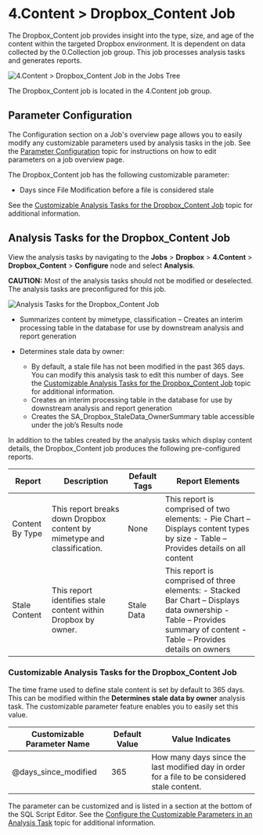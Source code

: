 # 4.Content > Dropbox_Content Job

The Dropbox_Content job provides insight into the type, size, and age of the content within the
targeted Dropbox environment. It is dependent on data collected by the 0.Collection job group. This
job processes analysis tasks and generates reports.

![4.Content > Dropbox_Content Job in the Jobs Tree](/img/product_docs/accessanalyzer/12.0/solutions/sharepoint/content/contentjobstree.webp)

The Dropbox_Content job is located in the 4.Content job group.

## Parameter Configuration

The Configuration section on a Job's overview page allows you to easily modify any customizable
parameters used by analysis tasks in the job. See the
[Parameter Configuration](/docs/accessanalyzer/12.0/admin/jobs/job/overview.md#parameter-configuration) topic for
instructions on how to edit parameters on a job overview page.

The Dropbox_Content job has the following customizable parameter:

- Days since File Modification before a file is considered stale

See the
[Customizable Analysis Tasks for the Dropbox_Content Job](#customizable-analysis-tasks-for-the-dropbox_content-job)
topic for additional information.

## Analysis Tasks for the Dropbox_Content Job

View the analysis tasks by navigating to the **Jobs** > **Dropbox** > **4.Content** >
**Dropbox_Content** > **Configure** node and select **Analysis**.

**CAUTION:** Most of the analysis tasks should not be modified or deselected. The analysis tasks are
preconfigured for this job.

![Analysis Tasks for the Dropbox_Content Job](/img/product_docs/accessanalyzer/12.0/solutions/exchange/publicfolders/content/contentanalysis.webp)

- Summarizes content by mimetype, classification – Creates an interim processing table in the
  database for use by downstream analysis and report generation
- Determines stale data by owner:

    - By default, a stale file has not been modified in the past 365 days. You can modify this
      analysis task to edit this number of days. See the
      [Customizable Analysis Tasks for the Dropbox_Content Job](#customizable-analysis-tasks-for-the-dropbox_content-job)
      topic for additional information.
    - Creates an interim processing table in the database for use by downstream analysis and report
      generation
    - Creates the SA_Dropbox_StaleData_OwnerSummary table accessible under the job’s Results node

In addition to the tables created by the analysis tasks which display content details, the
Dropbox_Content job produces the following pre-configured reports.

| Report          | Description                                                             | Default Tags | Report Elements                                                                                                                                                      |
| --------------- | ----------------------------------------------------------------------- | ------------ | -------------------------------------------------------------------------------------------------------------------------------------------------------------------- |
| Content By Type | This report breaks down Dropbox content by mimetype and classification. | None         | This report is comprised of two elements: - Pie Chart – Displays content types by size - Table – Provides details on all content                                     |
| Stale Content   | This report identifies stale content within Dropbox by owner.           | Stale Data   | This report is comprised of three elements: - Stacked Bar Chart – Displays data ownership - Table – Provides summary of content - Table – Provides details on owners |

### Customizable Analysis Tasks for the Dropbox_Content Job

The time frame used to define stale content is set by default to 365 days. This can be modified
within the **Determines stale data by owner** analysis task. The customizable parameter feature
enables you to easily set this value.

| Customizable Parameter Name | Default Value | Value Indicates                                                                               |
| --------------------------- | ------------- | --------------------------------------------------------------------------------------------- |
| @days_since_modified        | 365           | How many days since the last modified day in order for a file to be considered stale content. |

The parameter can be customized and is listed in a section at the bottom of the SQL Script Editor.
See the
[Configure the Customizable Parameters in an Analysis Task](/docs/accessanalyzer/12.0/admin/jobs/job/configure/analysiscustomizableparameters.md)
topic for additional information.
